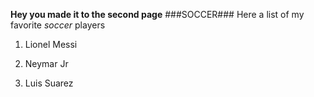 **Hey you made it to the second page**
###SOCCER###
Here a list of my favorite *soccer* players
<!-- OL -->

1. Lionel Messi

2. Neymar Jr

3. Luis Suarez
